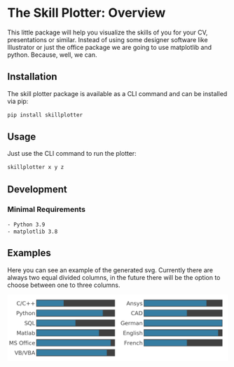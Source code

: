 # The Skill Plotter: Overview

This little package will help you visualize the skills of you for your CV, presentations or similar.
Instead of using some designer software like Illustrator or just the office package we are going to use matplotlib and python.
Because, well, we can.

## Installation

The skill plotter package is available as a CLI command and can be installed via pip:


```bash
pip install skillplotter
```

## Usage

Just use the CLI command to run the plotter:

```bash
skillplotter x y z
```
<!-- TODO: Add command interface -->

## Development

### Minimal Requirements

```
- Python 3.9
- matplotlib 3.8
```

## Examples

Here you can see an example of the generated svg. Currently there are always two equal divided columns, in the future there will be the option to choose between one to three columns.

![skillist](docs/skills.png "your skillist")
